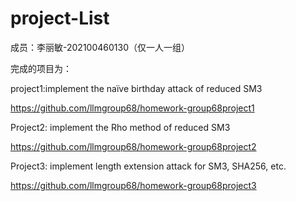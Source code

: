 # project-List

成员：李丽敏-202100460130（仅一人一组）

完成的项目为：

project1:implement the naïve birthday attack of reduced SM3

 https://github.com/llmgroup68/homework-group68project1

Project2: implement the Rho method of reduced SM3

https://github.com/llmgroup68/homework-group68project2

Project3: implement length extension attack for SM3, SHA256, etc.

https://github.com/llmgroup68/homework-group68project3
